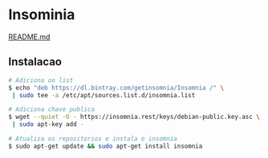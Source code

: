 # Insominia

[README.md](../README.md)

## Instalacao

```bash
# Adiciona oo list
$ echo "deb https://dl.bintray.com/getinsomnia/Insomnia /" \
 | sudo tee -a /etc/apt/sources.list.d/insomnia.list

# Adiciona chave publica
$ wget --quiet -O - https://insomnia.rest/keys/debian-public.key.asc \
 | sudo apt-key add -

# Atualiza os repositorios e instala o insomnia
$ sudo apt-get update && sudo apt-get install insomnia
```
